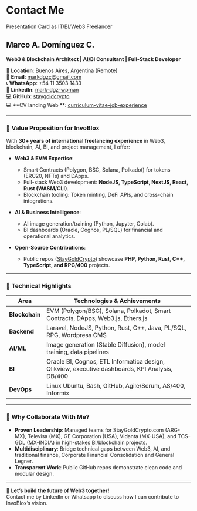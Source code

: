 # Contact Me
Presentation Card as IT/BI/Web3 Freelancer

## Marco A. Domínguez C.
**Web3 & Blockchain Architect | AI/BI Consultant | Full-Stack Developer**  

📍 **Location**: Buenos Aires, Argentina (Remote)  
📧 **Email**: markdgzc@gmail.com  
📞 **WhatsApp**: +54 11 3503 1433  
🔗 **LinkedIn**: [mark-dgz-wpman](https://www.linkedin.com/in/mark-dgz-wpman/)  
💻 **GitHub**: [staygoldcrypto](https://github.com/staygoldcrypto)  
💻 **CV landing  Web **: [curriculum-vitae-job-experience](https://staygoldrypto.com/team/cv-mkdgz.php)  

---

### 🚀 **Value Proposition for InvoBlox**  
With **30+ years of international freelancing experience** in Web3, blockchain, AI, BI, and project management, I offer:  

- **Web3 & EVM Expertise**:  
  - Smart Contracts (Polygon, BSC, Solana, Polkadot) for tokens (ERC20, NFTs) and DApps.  
  - Full-stack Web3 development: **NodeJS, TypeScript, NextJS, React, Rust (WASM/CLI)**.  
  - Blockchain tooling: Token minting, DeFi APIs, and cross-chain integrations.  

- **AI & Business Intelligence**:  
  - AI image generation/training (Python, Jupyter, Colab).  
  - BI dashboards (Oracle, Cognos, PL/SQL) for financial and operational analytics.  

- **Open-Source Contributions**:  
  - Public repos ([StayGoldCrypto](https://github.com/staygoldcrypto)) showcase **PHP, Python, Rust, C++, TypeScript, and RPG/400** projects.  

---

### 🔧 **Technical Highlights**  
| Area               | Technologies & Achievements |  
|--------------------|-----------------------------|  
| **Blockchain**     | EVM (Polygon/BSC), Solana, Polkadot, Smart Contracts, DApps, Web3.js, Ethers.js |  
| **Backend**        | Laravel, NodeJS, Python, Rust, C++, Java, PL/SQL, RPG, Wordpress CMS |  
| **AI/ML**          | Image generation (Stable Diffusion), model training, data pipelines |  
| **BI**             | Oracle BI, Cognos, ETL Informatica design, Qlikview, executive dashboards, KPI Analysis, DB/400 | 
| **DevOps**         | Linux Ubuntu, Bash, GitHub, Agile/Scrum, AS/400, Informix |  

---

### 🌟 **Why Collaborate With Me?**  
- **Proven Leadership**: Managed teams for StayGoldCrypto.com (ARG-MX), Televisa (MX), GE Corporation (USA), Vidanta (MX-USA), and TCS-GDL (MX-INDIA) in high-stakes BI/blockchain projects.  
- **Multidisciplinary**: Bridge technical gaps between Web3, AI, and traditional finance, Corporate Financial Consolidation and General Legner.
- **Transparent Work**: Public GitHub repos demonstrate clean code and modular design.

---

📌 **Let’s build the future of Web3 together!**  
Contact me by LinkedIn or Whatsapp to discuss how I can contribute to InvoBlox’s vision.
